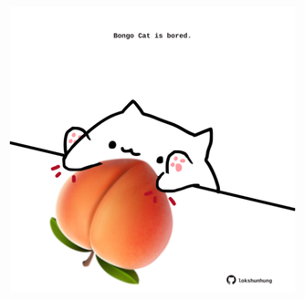 <!-- built at 22/04/2023, 08:00:44 UTC -->
<p align="center">
  <img width="500" height="500" src="./ReadmeImage.svg">
</p>

